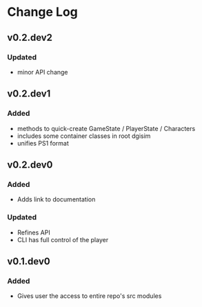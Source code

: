 # Change Log

## v0.2.dev2

### Updated

- minor API change

## v0.2.dev1

### Added

- methods to quick-create GameState / PlayerState / Characters
- includes some container classes in root dgisim
- unifies PS1 format

## v0.2.dev0

### Added

- Adds link to documentation

### Updated

- Refines API
- CLI has full control of the player

## v0.1.dev0

### Added

- Gives user the access to entire repo's src modules
